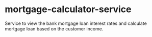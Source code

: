 # mortgage-calculator-service
Service to view the bank mortgage loan interest rates and calculate mortgage loan based on the customer income.
